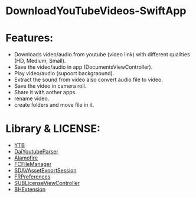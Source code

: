 # DownloadYouTubeVideos-SwiftApp

# Features:
- Downloads video/audio from youtube (video link) with different qualities (HD, Medium, Small).
- Save the video/audio in app (DocumentsViewController).
- Play video/audio (supoort backgraound).
- Extract the sound from video also convert audio file to video.
- Save the video in camera roll.
- Share it with aother apps.
- rename video.
- create folders and move file in it.

# Library & LICENSE:
- [YTB](https://github.com/ovrchk/YTB)
- [DaiYoutubeParser](https://github.com/DaidoujiChen/DaiYoutubeParser)
- [Alamofire](https://github.com/Alamofire/Alamofire)
- [FCFileManager](https://github.com/fabiocaccamo/FCFileManager)
- [SDAVAssetExportSession](https://github.com/rs/SDAVAssetExportSession)
- [FRPreferences](https://github.com/FouadRaheb/FRPreferences)
- [SUBLicenseViewController](https://github.com/insanj/SUBLicenseViewController)
- [BHExtension](https://github.com/BandarHL/BHExtension)
